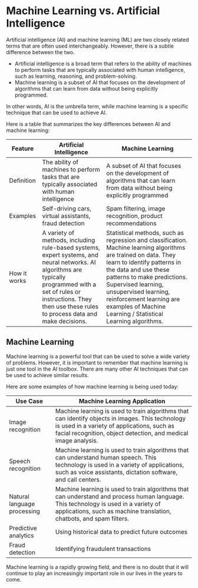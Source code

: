 # Machine Learning vs. Artificial Intelligence

Artificial intelligence (AI) and machine learning (ML) are two closely related terms that are often used interchangeably. However, there is a subtle difference between the two.

* Artificial intelligence is a broad term that refers to the ability of machines to perform tasks that are typically associated with human intelligence, such as learning, reasoning, and problem-solving.
* Machine learning is a subset of AI that focuses on the development of algorithms that can learn from data without being explicitly programmed.

In other words, AI is the umbrella term, while machine learning is a specific technique that can be used to achieve AI.

Here is a table that summarizes the key differences between AI and machine learning:

| Feature      | Artificial Intelligence                                                                                                                   | Machine Learning                                                                                                                         |
|--------------|-------------------------------------------------------------------------------------------------------------------------------------------|------------------------------------------------------------------------------------------------------------------------------------------|
| Definition   | The ability of machines to perform tasks that are typically associated with human intelligence                                            | A subset of AI that focuses on the development of algorithms that can learn from data without being explicitly programmed                |
| Examples     | Self-driving cars, virtual assistants, fraud detection                                                                                    | Spam filtering, image recognition, product recommendations                                                                               |
| How it works | A variety of methods, including rule-based systems, expert systems, and neural networks. AI algorithms are typically programmed with a set of rules or instructions. They then use these rules to process data and make decisions. | Statistical methods, such as regression and classification. Machine learning algorithms are trained on data. They learn to identify patterns in the data and use these patterns to make predictions. Supervised learning, unsupervised learning, reinforcement learning are examples of Machine Learning / Statistical Learning algorithms.|

## Machine Learning

Machine learning is a powerful tool that can be used to solve a wide variety of problems. However, it is important to remember that machine learning is just one tool in the AI toolbox. There are many other AI techniques that can be used to achieve similar results.

Here are some examples of how machine learning is being used today:

| Use Case                    | Machine Learning Application                                                                                                                                                                                      |
|-----------------------------|-------------------------------------------------------------------------------------------------------------------------------------------------------------------------------------------------------------------|
| Image recognition           | Machine learning is used to train algorithms that can identify objects in images. This technology is used in a variety of applications, such as facial recognition, object detection, and medical image analysis. |
| Speech recognition          | Machine learning is used to train algorithms that can understand human speech. This technology is used in a variety of applications, such as voice assistants, dictation software, and call centers.              |
| Natural language processing | Machine learning is used to train algorithms that can understand and process human language. This technology is used in a variety of applications, such as machine translation, chatbots, and spam filters.       |
|Predictive analytics         | Using historical data to predict future outcomes|
|Fraud detection              | Identifying fraudulent transactions|

Machine learning is a rapidly growing field, and there is no doubt that it will continue to play an increasingly important role in our lives in the years to come.

